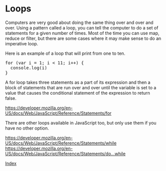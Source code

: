# Loops

Computers are very good about doing the same thing over and over and over. Using
a pattern called a loop, you can tell the computer to do a set of statements for
a given number of times. Most of the time you can use map, reduce or filter, but
there are some cases where it may make sense to do an imperative loop.

Here is an example of a loop that will print from one to ten.

<div class="tonic">
<pre>
for (var i = 1; i < 11; i++) {
  console.log(i)
}
</pre>
</div>

A for loop takes three statements as a part of its expression and then a block
of statements that are run over and over until the variable is set to a value
that causes the conditional statement of the expression to return false.

https://developer.mozilla.org/en-US/docs/Web/JavaScript/Reference/Statements/for

There are other loops available in JavaScript too, but only use them if you have
no other option.

https://developer.mozilla.org/en-US/docs/Web/JavaScript/Reference/Statements/while
https://developer.mozilla.org/en-US/docs/Web/JavaScript/Reference/Statements/do...while

[Index](.)
